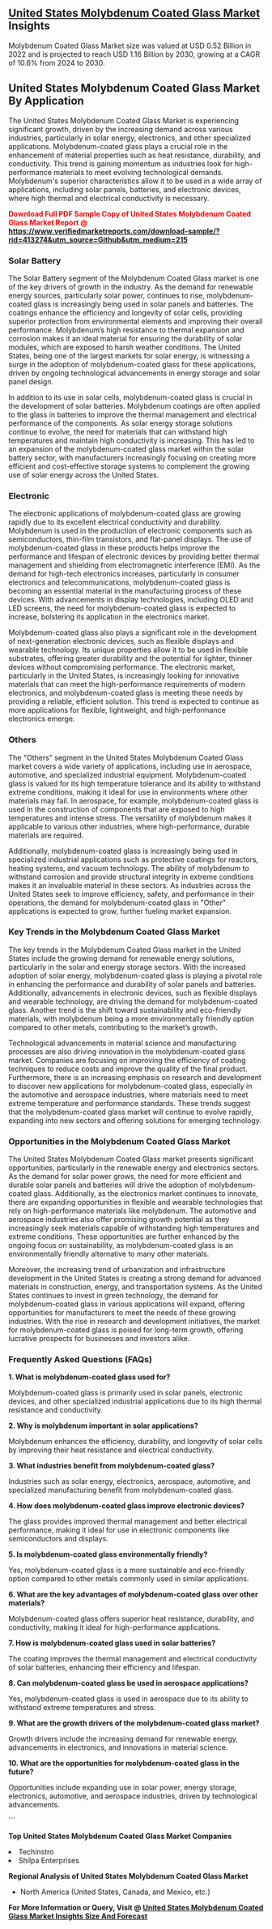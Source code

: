 <h2><a href="https://www.verifiedmarketreports.com/download-sample/?rid=413274&amp;utm_source=Github&amp;utm_medium=215" target="_blank">United States Molybdenum Coated Glass Market</a> Insights</h2><p>Molybdenum Coated Glass Market size was valued at USD 0.52 Billion in 2022 and is projected to reach USD 1.16 Billion by 2030, growing at a CAGR of 10.6% from 2024 to 2030.</p><p> <h2>United States Molybdenum Coated Glass Market By Application</h2> <p>The United States Molybdenum Coated Glass Market is experiencing significant growth, driven by the increasing demand across various industries, particularly in solar energy, electronics, and other specialized applications. Molybdenum-coated glass plays a crucial role in the enhancement of material properties such as heat resistance, durability, and conductivity. This trend is gaining momentum as industries look for high-performance materials to meet evolving technological demands. Molybdenum's superior characteristics allow it to be used in a wide array of applications, including solar panels, batteries, and electronic devices, where high thermal and electrical conductivity is necessary.</p> <p><strong><p><span class=""><span style="color: #ff0000;"><strong>Download Full PDF Sample Copy of United States Molybdenum Coated Glass Market Report</strong> @ </span><a href="https://www.verifiedmarketreports.com/download-sample/?rid=413274&amp;utm_source=Github&amp;utm_medium=215" target="_blank">https://www.verifiedmarketreports.com/download-sample/?rid=413274&amp;utm_source=Github&amp;utm_medium=215</a></span></p></strong></p> <h3>Solar Battery</h3> <p>The Solar Battery segment of the Molybdenum Coated Glass market is one of the key drivers of growth in the industry. As the demand for renewable energy sources, particularly solar power, continues to rise, molybdenum-coated glass is increasingly being used in solar panels and batteries. The coatings enhance the efficiency and longevity of solar cells, providing superior protection from environmental elements and improving their overall performance. Molybdenum’s high resistance to thermal expansion and corrosion makes it an ideal material for ensuring the durability of solar modules, which are exposed to harsh weather conditions. The United States, being one of the largest markets for solar energy, is witnessing a surge in the adoption of molybdenum-coated glass for these applications, driven by ongoing technological advancements in energy storage and solar panel design.</p> <p>In addition to its use in solar cells, molybdenum-coated glass is crucial in the development of solar batteries. Molybdenum coatings are often applied to the glass in batteries to improve the thermal management and electrical performance of the components. As solar energy storage solutions continue to evolve, the need for materials that can withstand high temperatures and maintain high conductivity is increasing. This has led to an expansion of the molybdenum-coated glass market within the solar battery sector, with manufacturers increasingly focusing on creating more efficient and cost-effective storage systems to complement the growing use of solar energy across the United States.</p> <h3>Electronic</h3> <p>The electronic applications of molybdenum-coated glass are growing rapidly due to its excellent electrical conductivity and durability. Molybdenum is used in the production of electronic components such as semiconductors, thin-film transistors, and flat-panel displays. The use of molybdenum-coated glass in these products helps improve the performance and lifespan of electronic devices by providing better thermal management and shielding from electromagnetic interference (EMI). As the demand for high-tech electronics increases, particularly in consumer electronics and telecommunications, molybdenum-coated glass is becoming an essential material in the manufacturing process of these devices. With advancements in display technologies, including OLED and LED screens, the need for molybdenum-coated glass is expected to increase, bolstering its application in the electronics market.</p> <p>Molybdenum-coated glass also plays a significant role in the development of next-generation electronic devices, such as flexible displays and wearable technology. Its unique properties allow it to be used in flexible substrates, offering greater durability and the potential for lighter, thinner devices without compromising performance. The electronic market, particularly in the United States, is increasingly looking for innovative materials that can meet the high-performance requirements of modern electronics, and molybdenum-coated glass is meeting these needs by providing a reliable, efficient solution. This trend is expected to continue as more applications for flexible, lightweight, and high-performance electronics emerge.</p> <h3>Others</h3> <p>The "Others" segment in the United States Molybdenum Coated Glass market covers a wide variety of applications, including use in aerospace, automotive, and specialized industrial equipment. Molybdenum-coated glass is valued for its high temperature tolerance and its ability to withstand extreme conditions, making it ideal for use in environments where other materials may fail. In aerospace, for example, molybdenum-coated glass is used in the construction of components that are exposed to high temperatures and intense stress. The versatility of molybdenum makes it applicable to various other industries, where high-performance, durable materials are required.</p> <p>Additionally, molybdenum-coated glass is increasingly being used in specialized industrial applications such as protective coatings for reactors, heating systems, and vacuum technology. The ability of molybdenum to withstand corrosion and provide structural integrity in extreme conditions makes it an invaluable material in these sectors. As industries across the United States seek to improve efficiency, safety, and performance in their operations, the demand for molybdenum-coated glass in "Other" applications is expected to grow, further fueling market expansion.</p> <h3>Key Trends in the Molybdenum Coated Glass Market</h3> <p>The key trends in the Molybdenum Coated Glass market in the United States include the growing demand for renewable energy solutions, particularly in the solar and energy storage sectors. With the increased adoption of solar energy, molybdenum-coated glass is playing a pivotal role in enhancing the performance and durability of solar panels and batteries. Additionally, advancements in electronic devices, such as flexible displays and wearable technology, are driving the demand for molybdenum-coated glass. Another trend is the shift toward sustainability and eco-friendly materials, with molybdenum being a more environmentally friendly option compared to other metals, contributing to the market’s growth.</p> <p>Technological advancements in material science and manufacturing processes are also driving innovation in the molybdenum-coated glass market. Companies are focusing on improving the efficiency of coating techniques to reduce costs and improve the quality of the final product. Furthermore, there is an increasing emphasis on research and development to discover new applications for molybdenum-coated glass, especially in the automotive and aerospace industries, where materials need to meet extreme temperature and performance standards. These trends suggest that the molybdenum-coated glass market will continue to evolve rapidly, expanding into new sectors and offering solutions for emerging technology.</p> <h3>Opportunities in the Molybdenum Coated Glass Market</h3> <p>The United States Molybdenum Coated Glass market presents significant opportunities, particularly in the renewable energy and electronics sectors. As the demand for solar power grows, the need for more efficient and durable solar panels and batteries will drive the adoption of molybdenum-coated glass. Additionally, as the electronics market continues to innovate, there are expanding opportunities in flexible and wearable technologies that rely on high-performance materials like molybdenum. The automotive and aerospace industries also offer promising growth potential as they increasingly seek materials capable of withstanding high temperatures and extreme conditions. These opportunities are further enhanced by the ongoing focus on sustainability, as molybdenum-coated glass is an environmentally friendly alternative to many other materials.</p> <p>Moreover, the increasing trend of urbanization and infrastructure development in the United States is creating a strong demand for advanced materials in construction, energy, and transportation systems. As the United States continues to invest in green technology, the demand for molybdenum-coated glass in various applications will expand, offering opportunities for manufacturers to meet the needs of these growing industries. With the rise in research and development initiatives, the market for molybdenum-coated glass is poised for long-term growth, offering lucrative prospects for businesses and investors alike.</p> <h3>Frequently Asked Questions (FAQs)</h3> <p><strong>1. What is molybdenum-coated glass used for?</strong></p> <p>Molybdenum-coated glass is primarily used in solar panels, electronic devices, and other specialized industrial applications due to its high thermal resistance and conductivity.</p> <p><strong>2. Why is molybdenum important in solar applications?</strong></p> <p>Molybdenum enhances the efficiency, durability, and longevity of solar cells by improving their heat resistance and electrical conductivity.</p> <p><strong>3. What industries benefit from molybdenum-coated glass?</strong></p> <p>Industries such as solar energy, electronics, aerospace, automotive, and specialized manufacturing benefit from molybdenum-coated glass.</p> <p><strong>4. How does molybdenum-coated glass improve electronic devices?</strong></p> <p>The glass provides improved thermal management and better electrical performance, making it ideal for use in electronic components like semiconductors and displays.</p> <p><strong>5. Is molybdenum-coated glass environmentally friendly?</strong></p> <p>Yes, molybdenum-coated glass is a more sustainable and eco-friendly option compared to other metals commonly used in similar applications.</p> <p><strong>6. What are the key advantages of molybdenum-coated glass over other materials?</strong></p> <p>Molybdenum-coated glass offers superior heat resistance, durability, and conductivity, making it ideal for high-performance applications.</p> <p><strong>7. How is molybdenum-coated glass used in solar batteries?</strong></p> <p>The coating improves the thermal management and electrical conductivity of solar batteries, enhancing their efficiency and lifespan.</p> <p><strong>8. Can molybdenum-coated glass be used in aerospace applications?</strong></p> <p>Yes, molybdenum-coated glass is used in aerospace due to its ability to withstand extreme temperatures and stress.</p> <p><strong>9. What are the growth drivers of the molybdenum-coated glass market?</strong></p> <p>Growth drivers include the increasing demand for renewable energy, advancements in electronics, and innovations in material science.</p> <p><strong>10. What are the opportunities for molybdenum-coated glass in the future?</strong></p> <p>Opportunities include expanding use in solar power, energy storage, electronics, automotive, and aerospace industries, driven by technological advancements.</p> ```</p><p><strong>Top United States Molybdenum Coated Glass Market Companies</strong></p><div data-test-id=""><p><li>Techinstro</li><li> Shilpa Enterprises</li></p><div><strong>Regional Analysis of&nbsp;United States Molybdenum Coated Glass Market</strong></div><ul><li dir="ltr"><p dir="ltr">North America&nbsp;(United States, Canada, and Mexico, etc.)</p></li></ul><p><strong>For More Information or Query, Visit @&nbsp;</strong><strong><a href="https://www.verifiedmarketreports.com/product/molybdenum-coated-glass-market/?utm_source=Github&amp;utm_medium=215" target="_blank">United States Molybdenum Coated Glass Market Insights Size And Forecast</a></strong></p></div>
